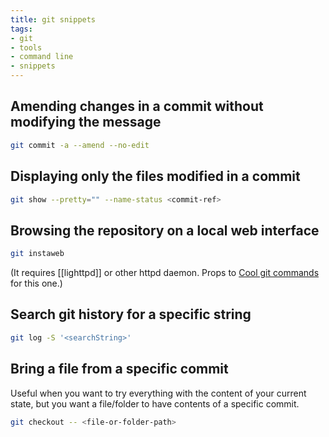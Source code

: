 ```yaml
---
title: git snippets
tags:
- git
- tools
- command line
- snippets
---
```


## Amending changes in a commit without modifying the message
```bash
git commit -a --amend --no-edit
```

## Displaying only the files modified in a commit
```bash
git show --pretty="" --name-status <commit-ref>
```

## Browsing the repository on a local web interface
```bash
git instaweb
```

(It requires [[lighttpd]] or other httpd daemon. Props to [Cool git commands](https://github.com/Adetona/cool-git-commands) for this one.)

## Search git history for a specific string
```bash
git log -S '<searchString>'
```

## Bring a file from a specific commit
Useful when you want to try everything with the content of your current state, but you want a file/folder to have contents of a specific commit.

```bash
git checkout -- <file-or-folder-path>
```

